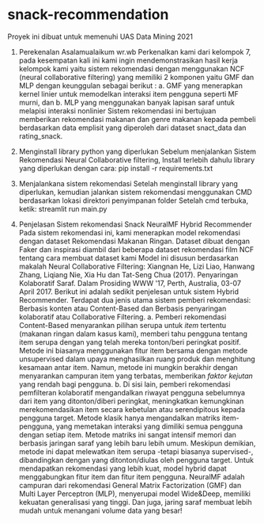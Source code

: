 # snack-recommendation
Proyek ini dibuat untuk memenuhi UAS Data Mining 2021

1.	Perekenalan
Asalamualaikum wr.wb
Perkenalkan kami dari kelompok 7, pada kesempatan kali ini kami ingin mendemonstrasikan hasil kerja kelompok kami yaitu sistem rekomendasi dengan menggunakan NCF (neural collaborative filtering) yang memiliki 2 komponen yaitu GMF dan MLP dengan keunggulan sebagai berikut :
a.	GMF yang menerapkan kernel linier untuk memodelkan interaksi item pengguna seperti MF murni, dan
b.	MLP yang menggunakan banyak lapisan saraf untuk melapisi interaksi nonlinier
Sistem rekomendasi ini bertujuan memberikan rekomendasi makanan dan genre makanan kepada pembeli berdasarkan data emplisit yang diperoleh dari dataset snact_data dan rating_snack.

2.	Menginstall library python yang diperlukan
Sebelum menjalankan Sistem Rekomendasi Neural Collaborative filtering, Install terlebih dahulu library yang diperlukan dengan cara:
pip install -r requirements.txt

3.	Menjalankana sistem rekomendasi
Setelah menginstall library yang diperlukan, kemudian jalankan sistem rekomendasi menggunakan CMD berdasarkan lokasi direktori penyimpanan folder
Setelah cmd terbuka, ketik: streamlit run main.py

4.	Penjelasan Sistem rekomendasi
Snack NeuralMF Hybrid Recommender
Pada sistem rekomendasi ini, kami menerapkan model rekomendasi dengan dataset Rekomendasi Makanan Ringan. Dataset dibuat dengan Faker dan inspirasi diambil dari beberapa dataset rekomendasi film NCF tentang cara membuat dataset kami
Model ini disusun berdasarkan makalah Neural Collaborative Filtering: Xiangnan He, Lizi Liao, Hanwang Zhang, Liqiang Nie, Xia Hu dan Tat-Seng Chua (2017). Penyaringan Kolaboratif Saraf. Dalam Prosiding WWW '17, Perth, Australia, 03-07 April 2017.
Berikut ini adalah sedikit penjelesan untuk sistem Hybrid Recommender.
Terdapat dua jenis utama sistem pemberi rekomendasi: Berbasis konten atau Content-Based dan Berbasis penyaringan kolaboratif atau Collaborative Filtering.
a.	Pemberi rekomendasi Content-Based menyarankan pilihan serupa untuk _item_ tertentu (makanan ringan dalam kasus kami), memberi tahu pengguna tentang item serupa dengan yang telah mereka tonton/beri peringkat positif. Metode ini biasanya menggunakan fitur item bersama dengan metode unsupervised dalam upaya menghasilkan ruang produk dan menghitung kesamaan antar item. Namun, metode ini mungkin berakhir dengan menyarankan campuran item yang terbatas, memberikan _faktor kejutan_ yang rendah bagi pengguna.
b.	Di sisi lain, pemberi rekomendasi pemfilteran kolaboratif mengandalkan riwayat pengguna sebelumnya dari item yang ditonton/diberi peringkat, meningkatkan kemungkinan merekomendasikan item secara kebetulan atau serendipitous kepada pengguna target. Metode klasik hanya mengandalkan matriks item-pengguna, yang memetakan interaksi yang dimiliki semua pengguna dengan setiap item. Metode matriks ini sangat intensif memori dan berbasis jaringan saraf yang lebih baru lebih umum. Meskipun demikian, metode ini dapat melewatkan item serupa -tetapi biasanya supervised-, dibandingkan dengan yang ditonton/diulas oleh pengguna target.
Untuk mendapatkan rekomendasi yang lebih kuat, model hybrid dapat menggabungkan fitur item dan fitur item pengguna.
NeuralMF adalah campuran dari rekomendasi General Matrix Factorization (GMF) dan Multi Layer Perceptron (MLP), menyerupai model Wide&Deep, memiliki kekuatan generalisasi yang tinggi. Dan juga, jaring saraf membuat lebih mudah untuk menangani volume data yang besar!

